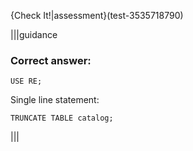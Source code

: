 {Check It!|assessment}(test-3535718790)

|||guidance

### Correct answer:

`USE RE;`

Single line statement:

`TRUNCATE TABLE catalog;`

|||